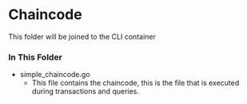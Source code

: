 # Chaincode

This folder will be joined to the CLI container



### In This Folder
- simple_chaincode.go
    - This file contains the chaincode, this is the file that is executed during transactions and queries.